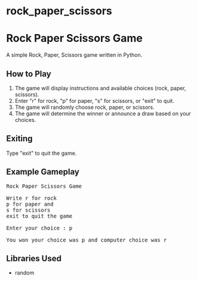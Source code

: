# rock_paper_scissors

<h1>Rock Paper Scissors Game</h1>

<p>A simple Rock, Paper, Scissors game written in Python.</p>

<h2>How to Play</h2>

1. The game will display instructions and available choices (rock, paper, scissors).
2. Enter "r" for rock, "p" for paper, "s" for scissors, or "exit" to quit.
3. The game will randomly choose rock, paper, or scissors.
4. The game will determine the winner or announce a draw based on your choices.

<h2>Exiting</h2>

Type "exit" to quit the game.

<h2>Example Gameplay</h2>

<pre>
Rock Paper Scissors Game 

Write r for rock 
p for paper and 
s for scissors
exit to quit the game 

Enter your choice : p

You won your choice was p and computer choice was r 
</pre>

<h2>Libraries Used</h2>

<ul>
  <li>random</li>
</ul>
